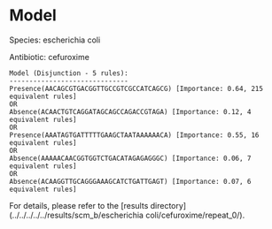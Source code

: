 
# Model

Species: escherichia coli

Antibiotic: cefuroxime

```
Model (Disjunction - 5 rules):
------------------------------
Presence(AACAGCGTGACGGTTGCCGTCGCCATCAGCG) [Importance: 0.64, 215 equivalent rules]
OR
Absence(ACAACTGTCAGGATAGCAGCCAGACCGTAGA) [Importance: 0.12, 4 equivalent rules]
OR
Presence(AAATAGTGATTTTTGAAGCTAATAAAAAACA) [Importance: 0.55, 16 equivalent rules]
OR
Absence(AAAAACAACGGTGGTCTGACATAGAGAGGGC) [Importance: 0.06, 7 equivalent rules]
OR
Absence(ACAAGGTTGCAGGGAAAGCATCTGATTGAGT) [Importance: 0.07, 6 equivalent rules]

```

For details, please refer to the [results directory](../../../../../results/scm_b/escherichia coli/cefuroxime/repeat_0/).

